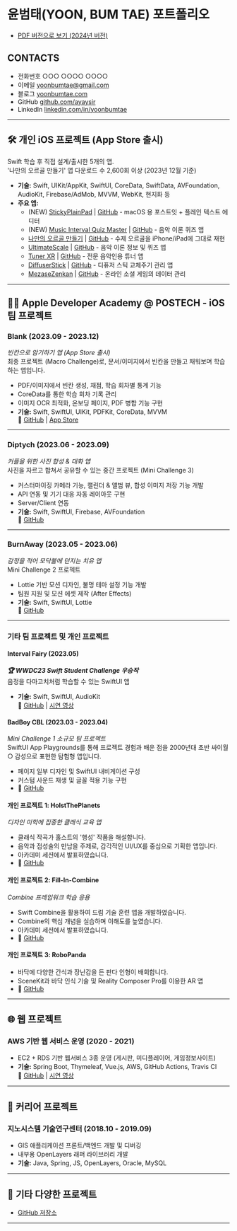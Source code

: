 # 윤범태(YOON, BUM TAE) 포트폴리오
- [PDF 버전으로 보기 (2024년 버전)](http://yoonbumtae.com/portfolio/2004)
 
## CONTACTS

- 전화번호 ○○○ ○○○○ ○○○○
- 이메일 [yoonbumtae@gmail.com](mailto:yoonbumtae@gmail.com)
- 블로그 [yoonbumtae.com](http://yoonbumtae.com)
- GitHub [github.com/ayaysir](https://github.com/ayaysir)
- LinkedIn [linkedin.com/in/yoonbumtae](https://linkedin.com/in/yoonbumtae)

---

## 🛠 개인 iOS 프로젝트 (App Store 출시)

Swift 학습 후 직접 설계/출시한 5개의 앱.  
'나만의 오르골 만들기' 앱 다운로드 수 2,600회 이상 (2023년 12월 기준)

- **기술:** Swift, UIKit/AppKit, SwiftUI, CoreData, SwiftData, AVFoundation, AudioKit, Firebase/AdMob, MVVM, WebKit, 현지화 등
- **주요 앱:**
  - (NEW) [StickyPlainPad](https://apps.apple.com/kr/app/stickyplainpad/id6744865328) | [GitHub](https://github.com/ayaysir/macOS-StickyPlainPad) - macOS 용 포스트잇 + 플레인 텍스트 에디터
  - (NEW) [Music Interval Quiz Master](https://apps.apple.com/kr/app/id6738980588) | [GitHub](https://github.com/ayaysir/MusicIntervalQuizMaster) - 음악 이론 퀴즈 앱 
  - [나만의 오르골 만들기](https://apps.apple.com/kr/app/id1596583920) | [GitHub](https://github.com/ayaysir/MusicBox) - 수제 오르골을 iPhone/iPad에 그대로 재현
  - [UltimateScale](https://apps.apple.com/kr/app/ultimatescale/id1631310626) | [GitHub](https://github.com/ayaysir/MusicScale) - 음악 이론 정보 및 퀴즈 앱 
  - [Tuner XR](https://apps.apple.com/kr/app/tuner-xr/id1581803256) | [GitHub](https://github.com/ayaysir/iOS-Tuner) - 전문 음악인용 튜너 앱 
  - [DiﬀuserStick](https://apps.apple.com/kr/app/diﬀuserstick/id1578285458) | [GitHub](https://github.com/ayaysir/iOS-DiﬀuserStick) - 디퓨저 스틱 교체주기 관리 앱
  - [MezaseZenkan](https://apps.apple.com/app/mezasezenkan/id1622849722) | [GitHub](https://github.com/ayaysir/iOS-MezaseZenkan) - 온라인 소셜 게임의 데이터 관리 

---

## 🧑‍💻 Apple Developer Academy @ POSTECH - iOS 팀 프로젝트

### **Blank** (2023.09 - 2023.12)  
_빈칸으로 암기하기 앱 (App Store 출시)_  
최종 프로젝트 (Macro Challenge)로, 문서/이미지에서 빈칸을 만들고 채워보며 학습하는 앱입니다.

- PDF/이미지에서 빈칸 생성, 채점, 학습 회차별 통계 기능
- CoreData를 통한 학습 회차 기록 관리
- 이미지 OCR 최적화, 온보딩 페이지, PDF 병합 기능 구현
- **기술:** Swift, SwiftUI, UIKit, PDFKit, CoreData, MVVM  
🔗 [GitHub](https://github.com/DeveloperAcademy-POSTECH/MacC-Afternoon-Team11-FoursTech-Blank) | [App Store](https://apps.apple.com/kr/app/id6471817064)

---

### **Diptych** (2023.06 - 2023.09)  
_커플을 위한 사진 합성 & 대화 앱_  
사진을 자르고 합쳐서 공유할 수 있는 중간 프로젝트 (Mini Challenge 3)

- 커스터마이징 카메라 기능, 캘린더 & 앨범 뷰, 합성 이미지 저장 기능 개발
- API 연동 및 기기 대응 자동 레이아웃 구현
- Server/Client 연동
- **기술:** Swift, SwiftUI, Firebase, AVFoundation  
🔗 [GitHub](https://github.com/DeveloperAcademy-POSTECH/MC3-Team8-Aing)

---

### **BurnAway** (2023.05 - 2023.06)  
_감정을 적어 모닥불에 던지는 치유 앱_  
Mini Challenge 2 프로젝트

- Lottie 기반 모션 디자인, 불멍 테마 설정 기능 개발
- 팀원 지원 및 모션 에셋 제작 (After Effects)
- **기술:** Swift, SwiftUI, Lottie  
🔗 [GitHub](https://github.com/DeveloperAcademy-POSTECH/MC2-Afternoon-Team2-BurnAway)

---

### 기타 팀 프로젝트 및 개인 프로젝트

#### **Interval Fairy** (2023.05)  
_**🏆 WWDC23 Swift Student Challenge 우승작**_  
음정을 다마고치처럼 학습할 수 있는 SwiftUI 앱
- **기술:** Swift, SwiftUI, AudioKit  
🔗 [GitHub](https://github.com/ayaysir/interval-fairy) | [시연 영상](https://www.youtube.com/watch?v=GmwB2KxOwjs)


#### BadBoy CBL (2023.03 - 2023.04)  
_Mini Challenge 1 소규모 팀 프로젝트_  
SwiftUI App Playgrounds를 통해 프로젝트 경험과 배운 점을 2000년대 초반 싸이월○ 감성으로 표현한 탐험형 앱입니다.

- 페이지 일부 디자인 및 SwiftUI 내비게이션 구성
- 커스텀 사운드 재생 및 글꼴 적용 기능 구현
- 🔗 [GitHub](https://github.com/DeveloperAcademy-2nd/mc1-honeyapple)

#### 개인 프로젝트 1: HolstThePlanets  
_디자인 미학에 집중한 클래식 교육 앱_  
 - 클래식 작곡가 홀스트의 '행성' 작품을 해설합니다.
 - 음악과 점성술의 만남을 주제로, 감각적인 UI/UX를 중심으로 기획한 앱입니다.
 - 아카데미 세션에서 발표하였습니다.
 - 🔗 [GitHub](https://github.com/ayaysir/HolstThePlanets)

#### 개인 프로젝트 2: Fill-In-Combine  
_Combine 프레임워크 학습 응용_  
 - Swift Combine을 활용하여 드럼 기술 훈련 앱을 개발하였습니다. 
 - Combine의 핵심 개념을 실습하며 이해도를 높였습니다.
 - 아카데미 세션에서 발표하였습니다.
 - 🔗 [GitHub](https://github.com/ayaysir/Fill-In-Combine)

#### 개인 프로젝트 3: RoboPanda
 - 바닥에 다양한 간식과 장난감을 든 판다 인형이 배회합니다. 
 - SceneKit과 바닥 인식 기술 및 Reality Composer Pro를 이용한 AR 앱
 - 🔗 [GitHub](https://github.com/ayaysir/RoboPanda)

---

## 🌐 웹 프로젝트

### **AWS 기반 웹 서비스 운영 (2020 - 2021)**  
- EC2 + RDS 기반 웹서비스 3종 운영 (게시판, 미디플레이어, 게임정보사이트)
- **기술:** Spring Boot, Thymeleaf, Vue.js, AWS, GitHub Actions, Travis CI  
🔗 [GitHub](http://github.com/ayaysir/awsboard) | [시연 영상](http://yoonbumtae.com/portfolio/awsboard)

---

## 💼 커리어 프로젝트

### **지노시스템 기술연구센터 (2018.10 - 2019.09)**  
- GIS 애플리케이션 프론트/백엔드 개발 및 디버깅
- 내부용 OpenLayers 래퍼 라이브러리 개발
- **기술:** Java, Spring, JS, OpenLayers, Oracle, MySQL

---

## 📜 기타 다양한 프로젝트
- [GitHub 저장소](https://github.com/ayaysir?tab=repositories)

---


<!-- ## 🛠 개인 iOS 프로젝트 (App Store 출시)

Swift 학습 후 직접 설계/출시한 5개의 앱.  
‘나만의 오르골 만들기’ 앱 다운로드 수 2,600회 이상 (2023년 12월 기준)

<table>
  <tr>
    <td>

- **기술:** UIKit, SwiftUI, CoreData, AVFoundation, AudioKit, Firebase, MVVM, WebKit 등  
- **주요 앱:**
  - [Music Interval Quiz Master](https://apps.apple.com/kr/app/id6738980588) | [GitHub](https://github.com/ayaysir/MusicIntervalQuizMaster)  
    음악 이론 퀴즈 앱 
  - [나만의 오르골 만들기](https://apps.apple.com/kr/app/id1596583920) | [GitHub](https://github.com/ayaysir/MusicBox)  
    수제 오르골을 iPhone/iPad에 그대로 재현
  - [UltimateScale](https://apps.apple.com/kr/app/ultimatescale/id1631310626) | [GitHub](https://github.com/ayaysir/MusicScale)  
    음악 이론 정보 및 퀴즈 앱 
  - [Tuner XR](https://apps.apple.com/kr/app/tuner-xr/id1581803256) | [GitHub](https://github.com/ayaysir/iOS-Tuner)  
    전문 음악인용 튜너 앱 
  - [DiﬀuserStick](https://apps.apple.com/kr/app/diﬀuserstick/id1578285458) | [GitHub](https://github.com/ayaysir/iOS-DiﬀuserStick)  
    디퓨저 스틱 교체주기 관리 앱
  - [MezaseZenkan](https://apps.apple.com/app/mezasezenkan/id1622849722) | [GitHub](https://github.com/ayaysir/iOS-MezaseZenkan)  
    온라인 소셜 게임의 데이터 관리 앱

    </td>
    <td align="right" width="220" style="border: none;">
      <img src="https://github.com/user-attachments/assets/61222e8f-504f-451d-bb08-635362634aaa" width="200">
    </td>
  </tr>
</table>

---

## 🧑‍💻 Apple Developer Academy @ POSTECH - iOS 팀 프로젝트

### **Blank** (2023.09 - 2023.12)

<table>
  <tr>
    <td>

_빈칸으로 암기하기 앱 (App Store 출시)_  
문서/이미지에서 빈칸을 만들고 채워보며 학습하는 최종 프로젝트입니다.  

- PDF/이미지에서 빈칸 생성, 채점, 학습 회차별 통계 기능  
- CoreData를 통한 학습 회차 기록 관리  
- 이미지 OCR 최적화, 온보딩 페이지, PDF 병합 기능 구현  
- **기술:** Swift, SwiftUI, UIKit, PDFKit, CoreData, MVVM  
🔗 [GitHub](https://github.com/DeveloperAcademy-POSTECH/MacC-Afternoon-Team11-FoursTech-Blank) | [App Store](https://apps.apple.com/kr/app/id6471817064)

    </td>
    <td align="right" width="220">
      <img src="https://github.com/user-attachments/assets/61222e8f-504f-451d-bb08-635362634aaa" width="200">
    </td>
  </tr>
</table>

---

### **Diptych** (2023.06 - 2023.09)

<table>
  <tr>
    <td>

_커플을 위한 사진 합성 & 대화 앱_  

- 커스터마이징 카메라 기능, 캘린더 & 앨범 뷰, 합성 이미지 저장 기능 개발  
- API 연동 및 기기 대응 자동 레이아웃 구현  
- **기술:** Swift, SwiftUI, Firebase, AVFoundation  
🔗 [GitHub](https://github.com/DeveloperAcademy-POSTECH/MC3-Team8-Aing)

    </td>
    <td align="right" width="220">
      <img src="https://your.image.url/diptych.png" width="200">
    </td>
  </tr>
</table>

---

### **BurnAway** (2023.05 - 2023.06)

<table>
  <tr>
    <td>

_감정을 적어 모닥불에 던지는 치유 앱_  

- Lottie 기반 모션 디자인, 불멍 테마 설정 기능 개발  
- 팀원 지원 및 모션 에셋 제작 (After Effects)  
- **기술:** Swift, SwiftUI, Lottie  
🔗 [GitHub](https://github.com/DeveloperAcademy-POSTECH/MC2-Afternoon-Team2-BurnAway)

    </td>
    <td align="right" width="220">
      <img src="https://your.image.url/burnaway.png" width="200">
    </td>
  </tr>
</table>

---

### 기타 팀 프로젝트 및 개인 프로젝트

#### **BadBoy CBL** (2023.03 - 2023.04)

<table>
  <tr>
    <td>

_아카데미 초기 단계에서 진행된 탐험형 SwiftUI 앱 프로젝트_

- SwiftUI 기반 파라미터 내비게이션 및 페이지 일부 디자인  
- 사운드 및 커스텀 폰트 적용  
**기술:** Swift, SwiftUI, AVFoundation, MVC  
🔗 [GitHub](https://github.com/DeveloperAcademy-2nd/mc1-honeyapple)

    </td>
    <td align="right" width="220">
      <img src="https://your.image.url/badboy.png" width="180">
    </td>
  </tr>
</table>

---

#### **HolstThePlanets**

<table>
  <tr>
    <td>

_디자인 미학에 집중한 클래식 교육 앱_  
감각적인 UI/UX를 중심으로 기획된 앱으로 아카데미 세션에서 발표하였습니다.  
🔗 [GitHub](https://github.com/ayaysir/HolstThePlanets)

    </td>
    <td align="right" width="220">
      <img src="https://your.image.url/holst.png" width="180">
    </td>
  </tr>
</table>

---

#### **Fill-In-Combine**

<table>
  <tr>
    <td>

_Combine 프레임워크 학습 응용 프로젝트_  
드럼 루프 기반 리듬 훈련 앱으로 Combine의 핵심 개념을 실습하며 개발하였습니다.  
🔗 [GitHub](https://github.com/ayaysir/Fill-In-Combine)

    </td>
    <td align="right" width="220">
      <img src="https://your.image.url/fillin.png" width="180">
    </td>
  </tr>
</table>

---

### **Interval Fairy** (2023.05)

<table>
  <tr>
    <td>

_WWDC23 Swift Student Challenge 수상작_  
음정을 다마고치처럼 학습할 수 있는 SwiftUI 기반 앱입니다.  
**기술:** Swift, SwiftUI, AudioKit  
🔗 [GitHub](https://github.com/ayaysir/interval-fairy) | [시연 영상](https://www.youtube.com/watch?v=GmwB2KxOwjs)

    </td>
    <td align="right" width="220">
      <img src="https://your.image.url/intervalfairy.png" width="200">
    </td>
  </tr>
</table>

---

## 🌐 웹 프로젝트

### **AWS 기반 웹 서비스 운영 (2020 - 2021)**

<table>
  <tr>
    <td>

- EC2 + RDS 기반 웹서비스 3종 운영 (게시판, 미디플레이어, 게임정보사이트)  
- **기술:** Spring Boot, Thymeleaf, Vue.js, AWS, GitHub Actions, Travis CI  
🔗 [GitHub](http://github.com/ayaysir/awsboard) | [시연 영상](http://yoonbumtae.com/portfolio/awsboard)

    </td>
    <td align="right" width="220">
      <img src="https://your.image.url/web.png" width="200">
    </td>
  </tr>
</table>

---

## 💼 커리어 프로젝트

### **지노시스템 기술연구센터 (2018.10 - 2019.09)**

<table>
  <tr>
    <td>

- GIS 애플리케이션 프론트/백엔드 개발 및 디버깅  
- 내부용 OpenLayers 래퍼 라이브러리 개발  
- **기술:** Java, Spring, JS, OpenLayers, Oracle, MySQL

    </td>
    <td align="right" width="220">
      <img src="https://your.image.url/gis.png" width="200">
    </td>
  </tr>
</table> -->

